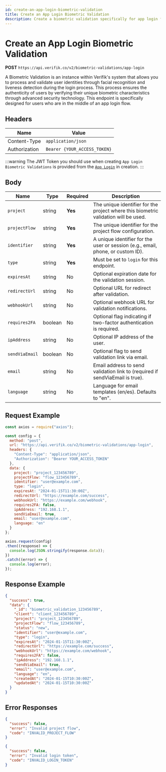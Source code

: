 ```yaml
---
id: create-an-app-login-biometric-validation
title: Create an App Login Biometric Validation
description: Create a biometric validation specifically for app login flow
---
```


# Create an App Login Biometric Validation

**POST** `https://api.verifik.co/v2/biometric-validations/app-login`

A Biometric Validation is an instance within Verifik's system that allows you to process and validate user identities through facial recognition and liveness detection during the login process. This process ensures the authenticity of users by verifying their unique biometric characteristics through advanced security technology. This endpoint is specifically designed for users who are in the middle of an app login flow.

## Headers

| Name          | Value                        |
| ------------- | ---------------------------- |
| Content-Type  | `application/json`           |
| Authorization | `Bearer {YOUR_ACCESS_TOKEN}` |

:::warning
The JWT Token you should use when creating `App Login Biometric Validations` is provided from the [`App Login`](https://docs.verifik.co/resources/app-logins/create-an-app-login) in creation.
:::

## Body

| Name           | Type    | Required | Description                                                                                                 |
| -------------- | ------- | -------- | ----------------------------------------------------------------------------------------------------------- |
| `project`      | string  | **Yes**  | The unique identifier for the project where this biometric validation will be used.                         |
| `projectFlow`  | string  | **Yes**  | The unique identifier for the project flow configuration.                                                  |
| `identifier`   | string  | **Yes**  | A unique identifier for the user or session (e.g., email, phone, or custom ID).                             |
| `type`         | string  | **Yes**  | Must be set to `login` for this endpoint.                                                                   |
| `expiresAt`    | string  | No       | Optional expiration date for the validation session.                                                         |
| `redirectUrl`  | string  | No       | Optional URL for redirect after validation.                                                                 |
| `webhookUrl`   | string  | No       | Optional webhook URL for validation notifications.                                                          |
| `requires2FA`  | boolean | No       | Optional flag indicating if two-factor authentication is required.                                          |
| `ipAddress`    | string  | No       | Optional IP address of the user.                                                                            |
| `sendViaEmail` | boolean | No       | Optional flag to send validation link via email.                                                            |
| `email`        | string  | No       | Email address to send validation link to (required if sendViaEmail is true).                              |
| `language`     | string  | No       | Language for email templates (en/es). Defaults to "en".                                                   |

## Request Example

```javascript
const axios = require("axios");

const config = {
  method: "post",
  url: "https://api.verifik.co/v2/biometric-validations/app-login",
  headers: {
    "Content-Type": "application/json",
    "Authorization": "Bearer YOUR_ACCESS_TOKEN"
  },
  data: {
    project: "project_123456789",
    projectFlow: "flow_123456789",
    identifier: "user@example.com",
    type: "login",
    expiresAt: "2024-01-15T11:30:00Z",
    redirectUrl: "https://example.com/success",
    webhookUrl: "https://example.com/webhook",
    requires2FA: false,
    ipAddress: "192.168.1.1",
    sendViaEmail: true,
    email: "user@example.com",
    language: "en"
  }
};

axios.request(config)
.then((response) => {
  console.log(JSON.stringify(response.data));
})
.catch((error) => {
  console.log(error);
});
```

## Response Example

```json
{
  "success": true,
  "data": {
    "_id": "biometric_validation_123456789",
    "client": "client_123456789",
    "project": "project_123456789",
    "projectFlow": "flow_123456789",
    "status": "new",
    "identifier": "user@example.com",
    "type": "login",
    "expiresAt": "2024-01-15T11:30:00Z",
    "redirectUrl": "https://example.com/success",
    "webhookUrl": "https://example.com/webhook",
    "requires2FA": false,
    "ipAddress": "192.168.1.1",
    "sendViaEmail": true,
    "email": "user@example.com",
    "language": "en",
    "createdAt": "2024-01-15T10:30:00Z",
    "updatedAt": "2024-01-15T10:30:00Z"
  }
}
```

## Error Responses

```json
{
  "success": false,
  "error": "Invalid project flow",
  "code": "INVALID_PROJECT_FLOW"
}
```

```json
{
  "success": false,
  "error": "Invalid login token",
  "code": "INVALID_LOGIN_TOKEN"
}
```
